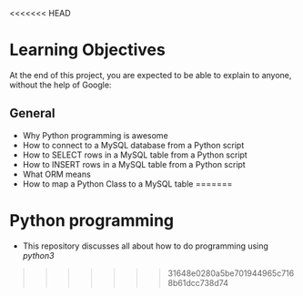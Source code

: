 <<<<<<< HEAD
# Learning Objectives
At the end of this project, you are expected to be able to explain to anyone, without the help of Google:

## General
* Why Python programming is awesome
* How to connect to a MySQL database from a Python script
* How to SELECT rows in a MySQL table from a Python script
* How to INSERT rows in a MySQL table from a Python script
* What ORM means
* How to map a Python Class to a MySQL table
=======
# Python programming
* This repository discusses all about how to do programming using _python3_
>>>>>>> 31648e0280a5be701944965c7168b61dcc738d74

